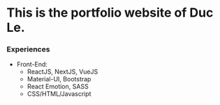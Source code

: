 # This is the portfolio website of Duc Le.


### Experiences

- Front-End: 
  - ReactJS, NextJS, VueJS
  - Material-UI, Bootstrap
  - React Emotion, SASS
  - CSS/HTML/Javascript

  